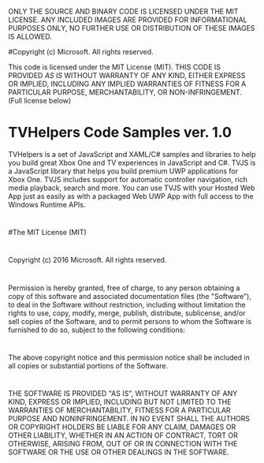 ONLY THE SOURCE AND BINARY CODE IS LICENSED UNDER THE MIT LICENSE.  ANY INCLUDED IMAGES ARE PROVIDED FOR INFORMATIONAL PURPOSES ONLY, NO FURTHER USE OR DISTRIBUTION OF THESE IMAGES IS ALLOWED.

#Copyright (c) Microsoft. All rights reserved. 

 This code is licensed under the MIT License (MIT).  THIS CODE IS PROVIDED *AS IS* WITHOUT WARRANTY OF ANY KIND, EITHER EXPRESS OR IMPLIED, INCLUDING ANY IMPLIED WARRANTIES OF FITNESS FOR A PARTICULAR PURPOSE, MERCHANTABILITY, OR NON-INFRINGEMENT. (Full license below)

# TVHelpers Code Samples ver. 1.0
TVHelpers is a set of JavaScript and XAML/C# samples and libraries to help you build great Xbox One and TV experiences in JavaScript and C#.  TVJS is a JavaScript library that helps you build premium UWP applications for Xbox One. TVJS includes support for automatic controller navigation, rich media playback, search and more. You can use TVJS with your Hosted Web App just as easily as with a packaged Web UWP App with full access to the Windows Runtime APIs.
#
#
#
#The MIT License (MIT)
#
Copyright (c) 2016 Microsoft. All rights reserved.
#
Permission is hereby granted, free of charge, to any person obtaining a copy of this software and associated documentation files (the "Software"), to deal in the Software without restriction, including without limitation the rights to use, copy, modify, merge, publish, distribute, sublicense, and/or sell copies of the Software, and to permit persons to whom the Software is furnished to do so, subject to the following conditions:
#
The above copyright notice and this permission notice shall be included in
all copies or substantial portions of the Software.
#
 THE SOFTWARE IS PROVIDED "AS IS", WITHOUT WARRANTY OF ANY KIND, EXPRESS OR IMPLIED, INCLUDING BUT NOT LIMITED TO THE WARRANTIES OF MERCHANTABILITY, FITNESS FOR A PARTICULAR PURPOSE AND NONINFRINGEMENT. IN NO EVENT SHALL THE AUTHORS OR COPYRIGHT HOLDERS BE LIABLE FOR ANY CLAIM, DAMAGES OR OTHER LIABILITY, WHETHER IN AN ACTION OF CONTRACT, TORT OR OTHERWISE, ARISING FROM, OUT OF OR IN CONNECTION WITH THE SOFTWARE OR THE USE OR OTHER DEALINGS IN THE SOFTWARE.

